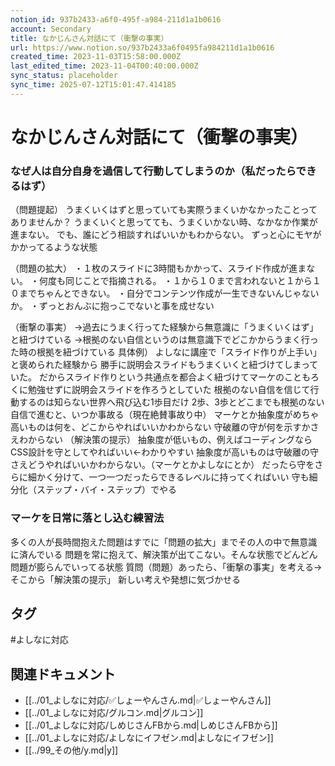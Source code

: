 ```yaml
---
notion_id: 937b2433-a6f0-495f-a984-211d1a1b0616
account: Secondary
title: なかじんさん対話にて（衝撃の事実）
url: https://www.notion.so/937b2433a6f0495fa984211d1a1b0616
created_time: 2023-11-03T15:58:00.000Z
last_edited_time: 2023-11-04T00:40:00.000Z
sync_status: placeholder
sync_time: 2025-07-12T15:01:47.414185
---
```

# なかじんさん対話にて（衝撃の事実）

### なぜ人は自分自身を過信して行動してしまうのか（私だったらできるはず）
（問題提起）
うまくいくはずと思っていても実際うまくいかなかったことってありませんか？
うまくいくと思ってても、うまくいかない時、なかなか作業が進まない。
でも、誰にどう相談すればいいかもわからない。
ずっと心にモヤがかかってるような状態

（問題の拡大）
・１枚のスライドに3時間もかかって、スライド作成が進まない。
・何度も同じことで指摘される。
・１から１０まで言われないと１から１０までちゃんとできない。
・自分でコンテンツ作成が一生できないんじゃないか。
・ずっとおんぶに抱っこでないと事を成せない

（衝撃の事実）
→過去にうまく行ってた経験から無意識に「うまくいくはず」と紐づけている
→根拠のない自信というのは無意識下でどこかからうまく行った時の根拠を紐づけている
具体例）
よしなに講座で「スライド作りが上手い」と褒められた経験から
勝手に説明会スライドもうまくいくと紐づけてしまっていた。
だからスライド作りという共通点を都合よく紐づけてマーケのこともろくに勉強せずに説明会スライドを作ろうとしていた
根拠のない自信を信じて行動するのは知らない世界へ飛び込む1歩目だけ
2歩、3歩とどこまでも根拠のない自信で進むと、いつか事故る（現在絶賛事故り中）
マーケとか抽象度がめちゃ高いものは何を、どこからやればいいかわからない
守破離の守が何を示すかさえわからない
（解決策の提示）
抽象度が低いもの、例えばコーディングならCSS設計を守としてやればいい←わかりやすい
抽象度が高いものは守破離の守さえどうやればいいかわからない。（マーケとかよしなにとか）
だったら守をさらに細かく分けて、一つ一つだったらできるレベルに持ってくればいい
守も細分化（ステップ・バイ・ステップ）でやる
### マーケを日常に落とし込む練習法
多くの人が長時間抱えた問題はすでに「問題の拡大」までその人の中で無意識に済んでいる
問題を常に抱えて、解決策が出てこない。そんな状態でどんどん問題が膨らんでいってる状態
質問（問題）あったら、「衝撃の事実」を考える→そこから「解決策の提示」
新しい考えや発想に気づかせる

## タグ

#よしなに対応 

## 関連ドキュメント

- [[../01_よしなに対応/✅しょーやんさん.md|✅しょーやんさん]]
- [[../01_よしなに対応/グルコン.md|グルコン]]
- [[../01_よしなに対応/しめじさんFBから.md|しめじさんFBから]]
- [[../01_よしなに対応/よしなにイフゼン.md|よしなにイフゼン]]
- [[../99_その他/y.md|y]]
